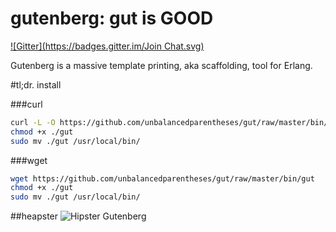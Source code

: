 gutenberg: gut is GOOD
=========
[![Gitter](https://badges.gitter.im/Join Chat.svg)](https://gitter.im/unbalancedparentheses/gut?utm_source=badge&utm_medium=badge&utm_campaign=pr-badge&utm_content=badge)

Gutenberg is a massive template printing, aka scaffolding, tool for Erlang.

#tl;dr. install

###curl
```bash
curl -L -O https://github.com/unbalancedparentheses/gut/raw/master/bin/gut
chmod +x ./gut
sudo mv ./gut /usr/local/bin/
```

###wget
```bash
wget https://github.com/unbalancedparentheses/gut/raw/master/bin/gut
chmod +x ./gut
sudo mv ./gut /usr/local/bin/
```

##heapster
![Hipster Gutenberg](https://raw.githubusercontent.com/unbalancedparentheses/gut/master/gutenberg.jpg)
